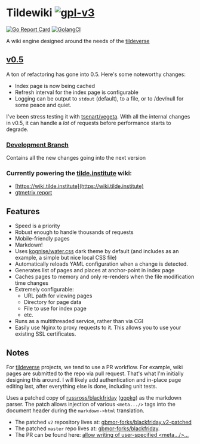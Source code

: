 # Tildewiki [![gpl-v3](https://img.shields.io/badge/license-GPLv3-brightgreen.svg "GPLv3")](https://github.com/gbmor/tildewiki/blob/master/LICENSE) 
[![Go Report Card](https://goreportcard.com/badge/github.com/gbmor/tildewiki)](https://goreportcard.com/report/github.com/gbmor/tildewiki)
[![GolangCI](https://img.shields.io/badge/golangci-check-blue.svg)](https://golangci.com/r/github.com/gbmor/tildewiki)

A wiki engine designed around the needs of the [tildeverse](https://tildeverse.org)

## [v0.5](https://github.com/gbmor/tildewiki/releases/tag/v0.5)
A ton of refactoring has gone into 0.5. Here's some noteworthy changes:
* Index page is now being cached
* Refresh interval for the index page is configurable
* Logging can be output to `stdout` (default), to a file, or to /dev/null for some peace and quiet.

I've been stress testing it with [tsenart/vegeta](https://github.com/tsenart/vegeta).
With all the internal changes in v0.5, it can handle a *lot* of requests before performance
starts to degrade.

### [Development Branch](https://github.com/gbmor/tildewiki/tree/dev-0.6)
Contains all the new changes going into the next version

### Currently powering the [tilde.institute](https://tilde.institute) wiki: 
* [https://wiki.tilde.institute](https://wiki.tilde.institute) 
* [gtmetrix report](https://gtmetrix.com/reports/wiki.tilde.institute/Fj8pHvcT)

## Features

* Speed is a priority
* Robust enough to handle thousands of requests
* Mobile-friendly pages
* Markdown!
* Uses [kognise/water.css](https://github.com/kognise/water.css) dark theme by
default (and includes as an example, a simple but nice local CSS file)
* Automatically reloads YAML configuration when a change is detected.
* Generates list of pages and places at anchor-point in index page
* Caches pages to memory and only re-renders when the file modification time changes
* Extremely configurable:
  * URL path for viewing pages
  * Directory for page data
  * File to use for index page
  * etc.
* Runs as a multithreaded service, rather than via CGI
* Easily use Nginx to proxy requests to it. This allows you to use your
existing SSL certificates.

## Notes

For [tildeverse](https://tildeverse.org) projects, we tend to use a PR
workflow. For example, wiki pages are submitted to the repo via pull
request. That's what I'm initially designing this around. I will likely
add authentication and in-place page editing last, after everything else
is done, including unit tests.

Uses a patched copy of [russross/blackfriday](https://github.com/russross/blackfriday)
([gopkg](https://gopkg.in/russross/blackfriday.v2)) as the markdown
parser. The patch allows injection of various `<meta.../>` tags into
the document header during the `markdown->html` translation.

* The patched `v2` repository lives at:
[gbmor-forks/blackfriday.v2-patched](https://github.com/gbmor-forks/blackfriday.v2-patched)
* The patched `master` repo lives at:
[gbmor-forks/blackfriday](https://github.com/gbmor-forks/blackfriday).
* The PR can be found here: [allow writing of user-specified
&lt;meta.../&gt;...](https://github.com/russross/blackfriday/pull/541)

